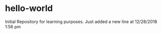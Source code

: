 # hello-world
Initial Repository for learning purposes.
Just added a new line at 12/28/2018 1:56 pm
